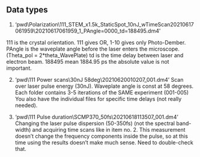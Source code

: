 
## Data types

1.	‘pwd\Polarization\111_STEM_x1.5k_StaticSpot_10nJ_wTimeScan20210617061959\20210617061959_1_PAngle=0000_td=188495.dm4’

111 is the crystal orientation. 111 gives OR, 1-10 gives only Photo-Dember.
PAngle is the waveplate angle before the laser enters the microscope.
(Theta_pol = 2*theta_WavePlate)
td is the time delay between laser and electron beam. 188495 mean 1884.95 ps
the absolute value is not important.

2.	‘pwd\111 Power scans\30nJ 58deg\20210620010207_001.dm4’
Scan over laser pulse energy (30nJ). Waveplate angle is const at 58 degrees.
Each folder contains 3-5 iterations of the SAME experiment (001-005)
You also have the individual files for specific time delays (not really needed).

3.	‘pwd\111 Pulse duration\SCMP370_50fs\20210618113507_001.dm4’
Changing the laser pulse dispersion (50-350fs) (not the spectral band-width) and acquiring time scans like in item no. 2.
This measurement doesn’t change the frequency components inside the pulse, so at this time using the results doesn’t make much sense. Need to double-check that.